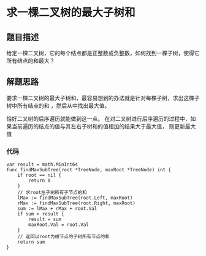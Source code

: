 # 求一棵二叉树的最大子树和
## 题目描述
给定一棵二叉树，它的每个结点都是正整数或负整数，如何找到一棵子树，使得它所有结点的和最大？

## 解题思路
要求一棵二叉树的最大子树和，最容易想到的办法就是针对每棵子树，求出这棵子树中所有结点的和
，然后从中找出最大值。

恰好二叉树的后序遍历就能做到这一点。
在对二叉树进行后序遍历的过程中，如果当前遍历的结点的值与其左右子树和的值相加的结果大于最大值，
则更新最大值

### 代码
```golang
var result = math.MinInt64
func findMaxSubTree(root *TreeNode, maxRoot *TreeNode) int {
	if root == nil {
		return 0
	}
	// 求root左子树所有子节点的和
	lMax := findMaxSubTree(root.Left, maxRoot)
	rMax := findMaxSubTree(root.Right, maxRoot)
	sum := lMax + rMax + root.Val
	if sum > result {
		result = sum
		maxRoot.Val = root.Val
	}
	// 返回以root为根节点的子树所有节点的和
	return sum
}
```